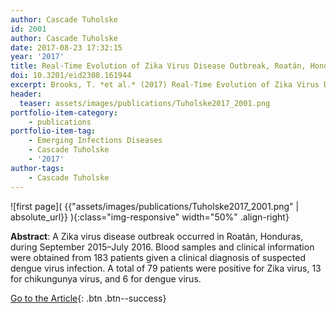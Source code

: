 ```yaml
---
author: Cascade Tuholske
id: 2001
author: Cascade Tuholske 
date: 2017-08-23 17:32:15   
year: '2017'
title: Real-Time Evolution of Zika Virus Disease Outbreak, Roatán, Honduras
doi: 10.3201/eid2308.161944
excerpt: Brooks, T. *et al.* (2017) Real-Time Evolution of Zika Virus Disease Outbreak, Roatán, Honduras. Emerging infectious diseases, 10.3201/ eid2308.161944
header:
  teaser: assets/images/publications/Tuholske2017_2001.png
portfolio-item-category:
    - publications
portfolio-item-tag:
    - Emerging Infections Diseases
    - Cascade Tuholske
    - '2017'
author-tags: 
    - Cascade Tuholske
---
```


![first page]( {{"assets/images/publications/Tuholske2017_2001.png" | absolute_url}} ){:class="img-responsive" width="50%" .align-right}

**Abstract**: A Zika virus disease outbreak occurred in Roatán, Honduras, during September 2015–July 2016. Blood samples and clinical information were obtained from 183 patients given a clinical diagnosis of suspected dengue virus infection. A total of 79 patients were positive for Zika virus, 13 for chikungunya virus, and 6 for dengue virus.

[Go to the Article](https://www.ncbi.nlm.nih.gov/pmc/articles/PMC5547805/){: .btn .btn--success}
 



